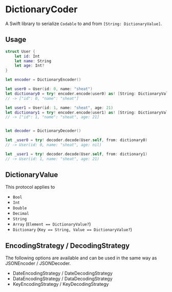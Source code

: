 # DictionaryCoder

A Swift library to serialize `Codable` to and from `[String: DictionaryValue]`.

## Usage

```swift
struct User {
    let id: Int
    let name: String
    let age: Int?
}

let encoder = DictionaryEncoder()

let user0 = User(id: 0, name: "sheat")
let dictionary0 = try! encoder.encode(user0) as! [String: DictionaryValue]
// -> ["id": 0, "name": "sheat"]

let user1 = User(id: 1, name: "sheat", age: 21)
let dictionary1 = try! encoder.encode(user1) as! [String: DictionaryValue]
// -> ["id": 1, "name": "sheat", age: 21]


let decoder = DictionaryDecoder()

let _user0 = try! decoder.decode(User.self, from: dictionary0)
// -> User(id: 0, name: "sheat", age: nil)

let _user1 = try! decoder.decode(User.self, from: dictionary1)
// -> User(id: 1, name: "sheat", age: 21)
```

## DictionaryValue

This protocol applies to

- `Bool`
- `Int`
- `Double`
- `Decimal`
- `String`
- `Array` (`Element == DictionaryValue?`)
- `Dictionary` (`Key == String, Value == DictionaryValue?`)

## EncodingStrategy / DecodingStrategy

The following options are available and can be used in the same way as JSONEncoder / JSONDecoder.

- DateEncodingStrategy / DateDecodingStrategy
- DataEncodingStrategy / DataDecodingStrategy
- KeyEncodingStrategy / KeyDecodingStrategy
